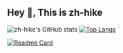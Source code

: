 ## Hey 👋, This is zh-hike
![zh-hike's GitHub stats](https://github-readme-stats.vercel.app/api?username=zh-hike&show_icons=true&theme=radical)
[![Top Langs](https://github-readme-stats.vercel.app/api/top-langs/?username=zh-hike&layout=compact)](https://github.com/zh-hike)

[![Readme Card](https://github-readme-stats.vercel.app/api/pin/?username=zh-hike&repo=SAFF)](https://github.com/zh-hike/SAFF)
